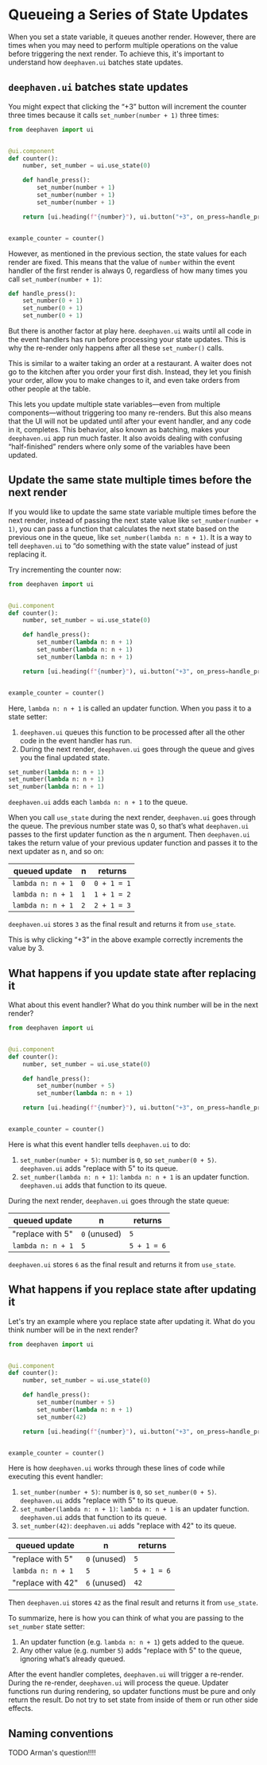 # Queueing a Series of State Updates

When you set a state variable, it queues another render. However, there are times when you may need to perform multiple operations on the value before triggering the next render. To achieve this, it's important to understand how `deephaven.ui` batches state updates.

## `deephaven.ui` batches state updates

You might expect that clicking the “+3” button will increment the counter three times because it calls `set_number(number + 1)` three times:

```python
from deephaven import ui


@ui.component
def counter():
    number, set_number = ui.use_state(0)

    def handle_press():
        set_number(number + 1)
        set_number(number + 1)
        set_number(number + 1)

    return [ui.heading(f"{number}"), ui.button("+3", on_press=handle_press)]


example_counter = counter()
```

However, as mentioned in the previous section, the state values for each render are fixed. This means that the value of `number` within the event handler of the first render is always 0, regardless of how many times you call `set_number(number + 1)`:

```python
def handle_press():
    set_number(0 + 1)
    set_number(0 + 1)
    set_number(0 + 1)
```

But there is another factor at play here. `deephaven.ui` waits until all code in the event handlers has run before processing your state updates. This is why the re-render only happens after all these `set_number()` calls.

This is similar to a waiter taking an order at a restaurant. A waiter does not go to the kitchen after you order your first dish. Instead, they let you finish your order, allow you to make changes to it, and even take orders from other people at the table.

This lets you update multiple state variables—even from multiple components—without triggering too many re-renders. But this also means that the UI will not be updated until after your event handler, and any code in it, completes. This behavior, also known as batching, makes your `deephaven.ui` app run much faster. It also avoids dealing with confusing “half-finished” renders where only some of the variables have been updated.

## Update the same state multiple times before the next render

If you would like to update the same state variable multiple times before the next render, instead of passing the next state value like `set_number(number + 1)`, you can pass a function that calculates the next state based on the previous one in the queue, like `set_number(lambda n: n + 1)`. It is a way to tell `deephaven.ui` to “do something with the state value” instead of just replacing it.

Try incrementing the counter now:

```python
from deephaven import ui


@ui.component
def counter():
    number, set_number = ui.use_state(0)

    def handle_press():
        set_number(lambda n: n + 1)
        set_number(lambda n: n + 1)
        set_number(lambda n: n + 1)

    return [ui.heading(f"{number}"), ui.button("+3", on_press=handle_press)]


example_counter = counter()
```

Here, `lambda n: n + 1` is called an updater function. When you pass it to a state setter:

1. `deephaven.ui` queues this function to be processed after all the other code in the event handler has run.
2. During the next render, `deephaven.ui` goes through the queue and gives you the final updated state.

```python
set_number(lambda n: n + 1)
set_number(lambda n: n + 1)
set_number(lambda n: n + 1)
```

`deephaven.ui` adds each `lambda n: n + 1` to the queue.

When you call `use_state` during the next render, `deephaven.ui` goes through the queue. The previous number state was 0, so that’s what `deephaven.ui` passes to the first updater function as the n argument. Then `deephaven.ui` takes the return value of your previous updater function and passes it to the next updater as n, and so on:

| queued update     | n   | returns     |
| ----------------- | --- | ----------- |
| `lambda n: n + 1` | `0` | `0 + 1 = 1` |
| `lambda n: n + 1` | `1` | `1 + 1 = 2` |
| `lambda n: n + 1` | `2` | `2 + 1 = 3` |

`deephaven.ui` stores `3` as the final result and returns it from `use_state`.

This is why clicking “+3” in the above example correctly increments the value by 3.

## What happens if you update state after replacing it

What about this event handler? What do you think number will be in the next render?

```python
from deephaven import ui


@ui.component
def counter():
    number, set_number = ui.use_state(0)

    def handle_press():
        set_number(number + 5)
        set_number(lambda n: n + 1)

    return [ui.heading(f"{number}"), ui.button("+3", on_press=handle_press)]


example_counter = counter()
```

Here is what this event handler tells `deephaven.ui` to do:

1. `set_number(number + 5)`: number is `0`, so `set_number(0 + 5)`. `deephaven.ui` adds "replace with 5" to its queue.
2. `set_number(lambda n: n + 1)`: `lambda n: n + 1` is an updater function. `deephaven.ui` adds that function to its queue.

During the next render, `deephaven.ui` goes through the state queue:

| queued update     | n            | returns     |
| ----------------- | ------------ | ----------- |
| "replace with 5"  | `0` (unused) | `5`         |
| `lambda n: n + 1` | `5`          | `5 + 1 = 6` |

`deephaven.ui` stores `6` as the final result and returns it from `use_state`.

## What happens if you replace state after updating it

Let's try an example where you replace state after updating it. What do you think number will be in the next render?

```python
from deephaven import ui


@ui.component
def counter():
    number, set_number = ui.use_state(0)

    def handle_press():
        set_number(number + 5)
        set_number(lambda n: n + 1)
        set_number(42)

    return [ui.heading(f"{number}"), ui.button("+3", on_press=handle_press)]


example_counter = counter()
```

Here is how `deephaven.ui` works through these lines of code while executing this event handler:

1. `set_number(number + 5)`: number is `0`, so `set_number(0 + 5)`. `deephaven.ui` adds "replace with 5" to its queue.
2. `set_number(lambda n: n + 1)`: `lambda n: n + 1` is an updater function. `deephaven.ui` adds that function to its queue.
3. `set_number(42)`: `deephaven.ui` adds "replace with 42" to its queue.

| queued update     | n            | returns     |
| ----------------- | ------------ | ----------- |
| "replace with 5"  | `0` (unused) | `5`         |
| `lambda n: n + 1` | `5`          | `5 + 1 = 6` |
| "replace with 42" | `6` (unused) | `42`        |

Then `deephaven.ui` stores `42` as the final result and returns it from `use_state`.

To summarize, here is how you can think of what you are passing to the `set_number` state setter:

1. An updater function (e.g. `lambda n: n + 1`) gets added to the queue.
2. Any other value (e.g. number `5`) adds "replace with 5" to the queue, ignoring what’s already queued.

After the event handler completes, `deephaven.ui` will trigger a re-render. During the re-render, `deephaven.ui` will process the queue. Updater functions run during rendering, so updater functions must be pure and only return the result. Do not try to set state from inside of them or run other side effects.

## Naming conventions

TODO Arman's question!!!!
